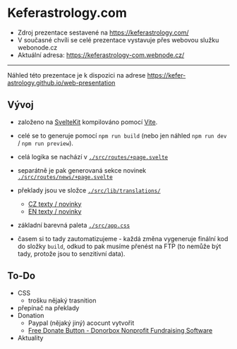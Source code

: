 # Keferastrology.com

- Zdroj prezentace sestavené na https://keferastrology.com/
- V současné chvíli se celé prezentace vystavuje přes webovou služku webonode.cz
- Aktuální adresa: https://keferastrology-com.webnode.cz/


--- 

Náhled této prezentace je k dispozici na adrese https://kefer-astrology.github.io/web-presentation




## Vývoj

- založeno na [SvelteKit](https://svelte.dev/docs/kit/introduction) kompilováno pomocí [Vite](https://vite.dev/guide/).
- celé se to generuje pomocí `npm run build` (nebo jen náhled `npm run dev` / `npm run preview`). 

- celá logika se nachází v [`./src/routes/+page.svelte`](./src/routes/+page.svelte)

- separátně je pak generovaná sekce novinek [`./src/routes/news/+page.svelte`](./src//routes//news/+page.svelte)

- překlady jsou ve složce [`./src/lib/translations/`](./src/lib/translations/)
    - [CZ texty / novinky](./src/lib/translations/cs/)
    - [EN texty / novinky](./src/lib/translations/en/)
- základní barevná paleta [`./src/app.css`](./src/app.css)

- časem si to tady zautomatizujeme - každá změna vygeneruje finální kod do složky `build`, odkud to pak musíme přenést na FTP (to nemůže být tady, protože jsou to senzitivní data).


## To-Do

- CSS
    - trošku nějaký trasnition
- přepínač na překlady
- Donation
    - Paypal (nějaký jiný) acocunt vytvořit
    - [Free Donate Button - Donorbox Nonprofit Fundraising Software](https://donorbox.org/)
- Aktuality